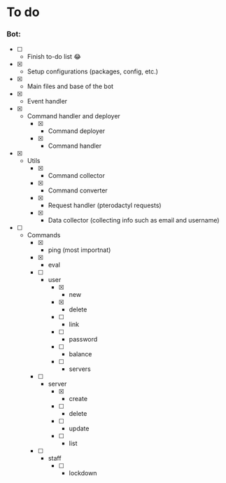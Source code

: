 # To do
### Bot:
- [ ] - Finish to-do list 😂
- [x] - Setup configurations (packages, config, etc.)
- [x] - Main files and base of the bot
- [x] - Event handler
- [x] - Command handler and deployer
    - [x] - Command deployer
    - [x] - Command handler
- [x] - Utils
    - [x] - Command collector
    - [x] - Command converter
    - [x] - Request handler (pterodactyl requests)
    - [x] - Data collector (collecting info such as email and username)
- [ ] - Commands
    - [x] - ping (most importnat)
    - [x] - eval
    - [ ] - user
        - [x] - new
        - [x] - delete
        - [ ] - link
        - [ ] - password
        - [ ] - balance
        - [ ] - servers
    - [ ] - server
        - [x] - create
        - [ ] - delete
        - [ ] - update
        - [ ] - list
    - [ ] - staff 
        - [ ] - lockdown

